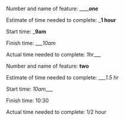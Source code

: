 Number and name of feature: _____________one_________

Estimate of time needed to complete: ___1 hour__

Start time: ___9am__

Finish time: ____10am_

Actual time needed to complete: _1hr____

Number and name of feature: ______________two______________

Estimate of time needed to complete: ____1.5 hr_

Start time: _10am____

Finish time: 10:30

Actual time needed to complete: 1/2 hour